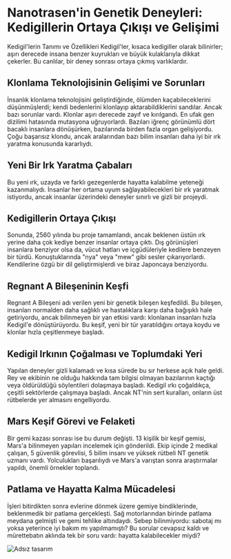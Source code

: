 # Nanotrasen'in Genetik Deneyleri: Kedigillerin Ortaya Çıkışı ve Gelişimi
Kedigil'lerin Tanımı ve Özellikleri
Kedigil'ler, kısaca kedigiller olarak bilinirler; aşırı derecede insana benzer kuyrukları ve büyük kulaklarıyla dikkat çekerler. Bu canlılar, bir deney sonrası ortaya çıkmış varlıklardır.

## Klonlama Teknolojisinin Gelişimi ve Sorunları
İnsanlık klonlama teknolojisini geliştirdiğinde, ölümden kaçabileceklerini düşünmüşlerdi; kendi bedenlerini klonlayıp aktarabildiklerini sandılar. Ancak bazı sorunlar vardı. Klonlar aşırı derecede zayıf ve kırılgandı. En ufak gen dizilimi hatasında mutasyona uğruyorlardı. Bazıları iğrenç görünümlü dört bacaklı insanlara dönüşürken, bazılarında birden fazla organ gelişiyordu. Çoğu başarısız klondu, ancak aralarından bazı bilim insanları daha iyi bir ırk yaratma konusunda kararlıydı.

## Yeni Bir Irk Yaratma Çabaları
Bu yeni ırk, uzayda ve farklı gezegenlerde hayatta kalabilme yeteneği kazanmalıydı. İnsanlar her ortama uyum sağlayabilecekleri bir ırk yaratmak istiyordu, ancak insanlar üzerindeki deneyler sınırlı ve gizli bir projeydi.

## Kedigillerin Ortaya Çıkışı
Sonunda, 2560 yılında bu proje tamamlandı, ancak beklenen üstün ırk yerine daha çok kediye benzer insanlar ortaya çıktı. Dış görünüşleri insanlara benziyor olsa da, vücut hatları ve içgüdüleriyle kedilere benzeyen bir türdü. Konuştuklarında "nya" veya "mew" gibi sesler çıkarıyorlardı. Kendilerine özgü bir dil geliştirmişlerdi ve biraz Japoncaya benziyordu.

## Regnant A Bileşeninin Keşfi
Regnant A Bileşeni adı verilen yeni bir genetik bileşen keşfedildi. Bu bileşen, insanları normalden daha sağlıklı ve hastalıklara karşı daha bağışıklı hale getiriyordu, ancak bilinmeyen bir yan etkisi vardı: klonlanan insanları hızla Kedigil'e dönüştürüyordu. Bu keşif, yeni bir tür yaratıldığını ortaya koydu ve klonlar hızla çeşitlenmeye başladı.

## Kedigil Irkının Çoğalması ve Toplumdaki Yeri
Yapılan deneyler gizli kalamadı ve kısa sürede bu sır herkese açık hale geldi. Rey ve ekibinin ne olduğu hakkında tam bilgisi olmayan bazılarının kaçtığı veya öldürüldüğü söylentileri dolaşmaya başladı. Kedigil ırkı çoğaldıkça, çeşitli sektörlerde çalışmaya başladı. Ancak NT'nin sert kuralları, onların üst rütbelerde yer almasını engelliyordu.

## Mars Keşif Görevi ve Felaketi
Bir gemi kazası sonrası ise bu durum değişti. 13 kişilik bir keşif gemisi, Mars'a bilinmeyen yapıları incelemek için gönderildi. Ekip içinde 2 medikal çalışan, 5 güvenlik görevlisi, 5 bilim insanı ve yüksek rütbeli NT genetik uzmanı vardı. Yolculukları başarılıydı ve Mars'a varıştan sonra araştırmalar yapıldı, önemli örnekler toplandı.

## Patlama ve Hayatta Kalma Mücadelesi
İşleri bitirdikten sonra evlerine dönmek üzere gemiye bindiklerinde, beklenmedik bir patlama gerçekleşti. Sağ motorlarından birinde patlama meydana gelmişti ve gemi tehlike altındaydı. Sebep bilinmiyordu: sabotaj mı yoksa yeterince iyi bakım mı yapılmamıştı? Bu sorular cevapsız kaldı ve mürettebatın aklında tek bir soru vardı: hayatta kalabilecekler miydi?

![Adsız tasarım](https://github.com/Oynumt1/Psychonaut-Lore/assets/172262803/9bc4d95c-775f-4ec6-b548-af04e4ccecc6)
